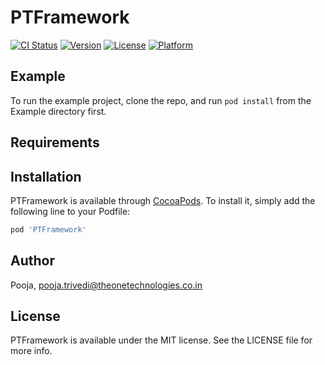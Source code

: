 # PTFramework

[![CI Status](https://img.shields.io/travis/Devang/PTFramework.svg?style=flat)](https://travis-ci.org/Devang/PTFramework)
[![Version](https://img.shields.io/cocoapods/v/PTFramework.svg?style=flat)](https://cocoapods.org/pods/PTFramework)
[![License](https://img.shields.io/cocoapods/l/PTFramework.svg?style=flat)](https://cocoapods.org/pods/PTFramework)
[![Platform](https://img.shields.io/cocoapods/p/PTFramework.svg?style=flat)](https://cocoapods.org/pods/PTFramework)

## Example

To run the example project, clone the repo, and run `pod install` from the Example directory first.

## Requirements

## Installation

PTFramework is available through [CocoaPods](https://cocoapods.org). To install
it, simply add the following line to your Podfile:

```ruby
pod 'PTFramework'
```

## Author

Pooja, pooja.trivedi@theonetechnologies.co.in

## License

PTFramework is available under the MIT license. See the LICENSE file for more info.
